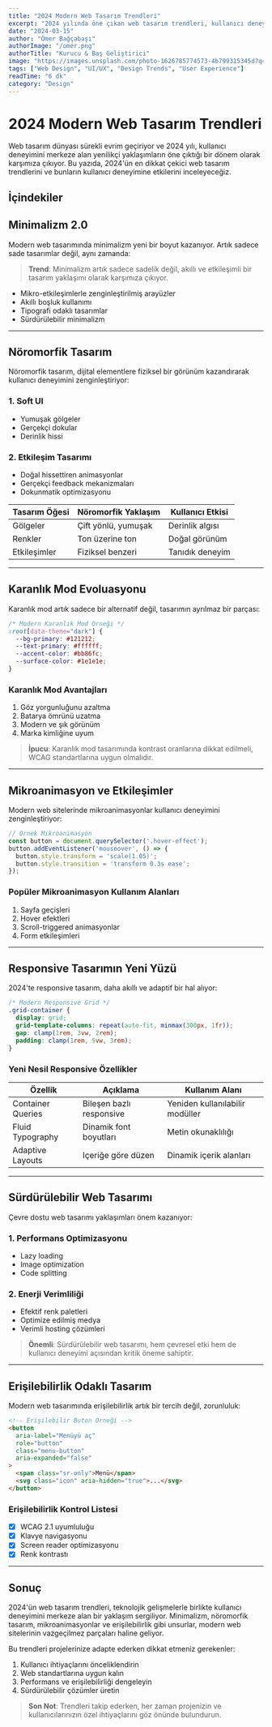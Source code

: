 ```yaml
---
title: "2024 Modern Web Tasarım Trendleri"
excerpt: "2024 yılında öne çıkan web tasarım trendleri, kullanıcı deneyimi yaklaşımları ve modern web sitelerinin vazgeçilmez unsurları."
date: "2024-03-15"
author: "Ömer Bağçabaşı"
authorImage: "/omer.png"
authorTitle: "Kurucu & Baş Geliştirici"
image: "https://images.unsplash.com/photo-1626785774573-4b799315345d?q=80&w=2000&auto=format&fit=crop"
tags: ["Web Design", "UI/UX", "Design Trends", "User Experience"]
readTime: "6 dk"
category: "Design"
---
```


# 2024 Modern Web Tasarım Trendleri

Web tasarım dünyası sürekli evrim geçiriyor ve 2024 yılı, kullanıcı deneyimini merkeze alan yenilikçi yaklaşımların öne çıktığı bir dönem olarak karşımıza çıkıyor. Bu yazıda, 2024'ün en dikkat çekici web tasarım trendlerini ve bunların kullanıcı deneyimine etkilerini inceleyeceğiz.

## İçindekiler

## Minimalizm 2.0

Modern web tasarımında minimalizm yeni bir boyut kazanıyor. Artık sadece sade tasarımlar değil, aynı zamanda:

> **Trend**: Minimalizm artık sadece sadelik değil, akıllı ve etkileşimli bir tasarım yaklaşımı olarak karşımıza çıkıyor.

- Mikro-etkileşimlerle zenginleştirilmiş arayüzler
- Akıllı boşluk kullanımı
- Tipografi odaklı tasarımlar
- Sürdürülebilir minimalizm

---

## Nöromorfik Tasarım

Nöromorfik tasarım, dijital elementlere fiziksel bir görünüm kazandırarak kullanıcı deneyimini zenginleştiriyor:

### 1. Soft UI
   - Yumuşak gölgeler
   - Gerçekçi dokular
   - Derinlik hissi

### 2. Etkileşim Tasarımı
   - Doğal hissettiren animasyonlar
   - Gerçekçi feedback mekanizmaları
   - Dokunmatik optimizasyonu

| Tasarım Öğesi | Nöromorfik Yaklaşım | Kullanıcı Etkisi |
|---------------|---------------------|------------------|
| Gölgeler | Çift yönlü, yumuşak | Derinlik algısı |
| Renkler | Ton üzerine ton | Doğal görünüm |
| Etkileşimler | Fiziksel benzeri | Tanıdık deneyim |

---

## Karanlık Mod Evoluasyonu

Karanlık mod artık sadece bir alternatif değil, tasarımın ayrılmaz bir parçası:

```css
/* Modern Karanlık Mod Örneği */
:root[data-theme="dark"] {
  --bg-primary: #121212;
  --text-primary: #ffffff;
  --accent-color: #bb86fc;
  --surface-color: #1e1e1e;
}
```

### Karanlık Mod Avantajları

1. Göz yorgunluğunu azaltma
2. Batarya ömrünü uzatma
3. Modern ve şık görünüm
4. Marka kimliğine uyum

> **İpucu**: Karanlık mod tasarımında kontrast oranlarına dikkat edilmeli, WCAG standartlarına uygun olmalıdır.

---

## Mikroanimasyon ve Etkileşimler

Modern web sitelerinde mikroanimasyonlar kullanıcı deneyimini zenginleştiriyor:

```javascript
// Örnek Mikroanimasyon
const button = document.querySelector('.hover-effect');
button.addEventListener('mouseover', () => {
  button.style.transform = 'scale(1.05)';
  button.style.transition = 'transform 0.3s ease';
});
```

### Popüler Mikroanimasyon Kullanım Alanları

1. Sayfa geçişleri
2. Hover efektleri
3. Scroll-triggered animasyonlar
4. Form etkileşimleri

---

## Responsive Tasarımın Yeni Yüzü

2024'te responsive tasarım, daha akıllı ve adaptif bir hal alıyor:

```css
/* Modern Responsive Grid */
.grid-container {
  display: grid;
  grid-template-columns: repeat(auto-fit, minmax(300px, 1fr));
  gap: clamp(1rem, 3vw, 2rem);
  padding: clamp(1rem, 5vw, 3rem);
}
```

### Yeni Nesil Responsive Özellikler

| Özellik | Açıklama | Kullanım Alanı |
|---------|----------|----------------|
| Container Queries | Bileşen bazlı responsive | Yeniden kullanılabilir modüller |
| Fluid Typography | Dinamik font boyutları | Metin okunaklılığı |
| Adaptive Layouts | Içeriğe göre düzen | Dinamik içerik alanları |

---

## Sürdürülebilir Web Tasarımı

Çevre dostu web tasarımı yaklaşımları önem kazanıyor:

### 1. Performans Optimizasyonu
   - Lazy loading
   - Image optimization
   - Code splitting

### 2. Enerji Verimliliği
   - Efektif renk paletleri
   - Optimize edilmiş medya
   - Verimli hosting çözümleri

> **Önemli**: Sürdürülebilir web tasarımı, hem çevresel etki hem de kullanıcı deneyimi açısından kritik öneme sahiptir.

---

## Erişilebilirlik Odaklı Tasarım

Modern web tasarımında erişilebilirlik artık bir tercih değil, zorunluluk:

```html
<!-- Erişilebilir Buton Örneği -->
<button
  aria-label="Menüyü aç"
  role="button"
  class="menu-button"
  aria-expanded="false"
>
  <span class="sr-only">Menü</span>
  <svg class="icon" aria-hidden="true">...</svg>
</button>
```

### Erişilebilirlik Kontrol Listesi

- [x] WCAG 2.1 uyumluluğu
- [x] Klavye navigasyonu
- [x] Screen reader optimizasyonu
- [x] Renk kontrastı

---

## Sonuç

2024'ün web tasarım trendleri, teknolojik gelişmelerle birlikte kullanıcı deneyimini merkeze alan bir yaklaşım sergiliyor. Minimalizm, nöromorfik tasarım, mikroanimasyonlar ve erişilebilirlik gibi unsurlar, modern web sitelerinin vazgeçilmez parçaları haline geliyor.

Bu trendleri projelerinize adapte ederken dikkat etmeniz gerekenler:

1. Kullanıcı ihtiyaçlarını önceliklendirin
2. Web standartlarına uygun kalın
3. Performans ve erişilebilirliği dengeleyin
4. Sürdürülebilir çözümler üretin

> **Son Not**: Trendleri takip ederken, her zaman projenizin ve kullanıcılarınızın özel ihtiyaçlarını göz önünde bulundurun. 